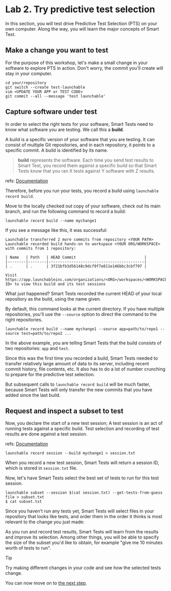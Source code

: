 # Lab 2. Try predictive test selection

In this section, you will test drive Predictive Test Selection (PTS) on your own computer.
Along the way, you will learn the major concepts of Smart Test.

## Make a change you want to test
For the purpose of this workshop, let's make a small change in your software to explore PTS in action.
Don't worry, the commit you'll create will stay in your computer.

```
cd your/repository
git switch --create test-launchable
vim <UPDATE YOUR APP or TEST CODE>
git commit --all --message 'test launchable'
```


## Capture software under test

In order to select the right tests for your software, Smart Tests need to know what software you are testing. We call this a **build**.

A build is a specific version of your software that you are testing. It can consist of multiple Git repositories, and in each repository, it points to a specific commit. A build is identified by its name.

> **build** represents the software. Each time you send test results to Smart Test, you record them against a specific build so that Smart Tests know that you ran X tests against Y software with Z results.

refs: [Documentation](https://www.launchableinc.com/docs/concepts/build/)

Therefore, before you run your tests, you record a build using `launchable record build`.

Move to the locally checked out copy of your software, check out its main branch,
and run the following command to record a build:
```
launchable record build --name mychange1
```
If you see a message like this, it was successful:

```
Launchable transferred 2 more commits from repository <YOUR PATH>
Launchable recorded build hands-on to workspace <YOUR ORG/WORKSPACE> with commits from 1 repository:

| Name   | Path   | HEAD Commit                              |
|--------|--------|------------------------------------------|
| .      | .      | 3f21bfb3d56148c9dcf9f7e811e146bbc3cbf797 |

Visit https://app.launchableinc.com/organizations/<ORG>/workspaces/<WORKSPACE>/data/builds/<BUILD ID> to view this build and its test sessions
```

What just happened? Smart Tests recorded the current HEAD of your local repository as the build,
using the name given.

By default, this command looks at the current directory.
If you have multiple repositories, you'll use the `--source` option to direct the command to the right repositories.

```
launchable record build --name mychange1 --source app=path/to/repo1 --source test=path/to/repo2 ...
```

In the above example, you are telling Smart Tests that the build consists of two repositories: `app` and `test`.



Since this was the first time you recorded a build, Smart Tests needed to transfer relatively
large amount of data to its server, including recent commit history, file contents, etc. It
also has to do a lot of number crunching to prepare for the predictive test selection.

But subsequent calls to `launchable record build` will be much faster, because Smart Tests will only transfer the new commits that you have added since the last build.

## Request and inspect a subset to test
Now, you declare the start of a new test session; A test session is an act of running tests against a specific build. Test selection and recording of test results are done against a test session.

 refs: [Documentation](https://www.launchableinc.com/docs/concepts/test-session/)

 ```
 launchable record session --build mychange1 > session.txt
 ```

When you record a new test session, Smart Tests will return a session ID, which is stored in `session.txt` file.

Now, let's have Smart Tests select the best set of tests to run for this test session.

 ```
 launchable subset --session $(cat session.txt) --get-tests-from-guess file > subset.txt
 $ cat subset.txt
```

Since you haven't run any tests yet, Smart Tests will select files in your repository
that looks like tests, and order them in the order it thinks is most relevant to
the change you just made:

As you run and record test results, Smart Tests will learn from the results and improve its selection.
Among other things, you will be able to specify the size of the subset you'd like to obtain, for example
"give me 10 minutes worth of tests to run".

> [!TIP]
> Try making different changes in your code and see how the selected tests change.

You can now move on to [the next step](HANDSON3.md).
